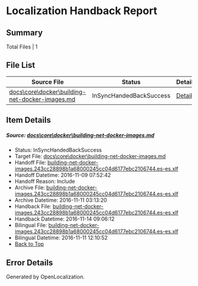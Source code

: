 # <a name='report-top'></a> Localization Handback Report

## Summary
 Total Files | 1

## File List
 Source File | Status | Details 
 ----------- | ------ | ------- 
 [docs\core\docker\building-net-docker-images.md](https://github.com/dotnet/docs/blob/1cb9e19ec9c9c0764244aeec5f62b812cbd91aef/docs/core/docker/building-net-docker-images.md) | InSyncHandedBackSuccess | [Details](#be658d2c660aff736eceffe23757c13154e7858226)

## Item Details
##### <a name='be658d2c660aff736eceffe23757c13154e7858226'></a> Source: [docs\core\docker\building-net-docker-images.md](https://github.com/dotnet/docs/blob/1cb9e19ec9c9c0764244aeec5f62b812cbd91aef/docs/core/docker/building-net-docker-images.md)
* Status: InSyncHandedBackSuccess
* Target File: [docs\core\docker\building-net-docker-images.md](https://github.com/dotnet/docs.es-es/blob/17cb60c2b03d7880453b6262fd91deb3a5e782aa/docs/core/docker/building-net-docker-images.md)
* Handoff File: [building-net-docker-images.243cc28898b1a68000245cc04d6177ebc2106744.es-es.xlf](https://github.com/dotnet/docs.handoff/blob/648bdde171a2115366638e002f7067453aecc7d2/ol-handoff/dotnet/docs.es-es/master/ht-p1/building-net-docker-images.243cc28898b1a68000245cc04d6177ebc2106744.es-es.xlf)
* Handoff Datetime: 2016-11-09 07:52:42
* Handoff Reason: Include
* Archive File: [building-net-docker-images.243cc28898b1a68000245cc04d6177ebc2106744.es-es.xlf](https://github.com/dotnet/docs.handoff/blob/e7683ec73ce574e4251377fb3e105fe3dd189108/ol-archive/dotnet/docs.es-es/master/ht-p1/building-net-docker-images.243cc28898b1a68000245cc04d6177ebc2106744.es-es.xlf)
* Archive Datetime: 2016-11-11 03:13:20
* Handback File: [building-net-docker-images.243cc28898b1a68000245cc04d6177ebc2106744.es-es.xlf](https://github.com/dotnet/docs.handback/blob/48accd3b3cc3eb8ec4bc685ef1127a2b675c6a5b/ol-handback/dotnet/docs.es-es/master/ht-p1/building-net-docker-images.243cc28898b1a68000245cc04d6177ebc2106744.es-es.xlf)
* Handback Datetime: 2016-11-14 09:06:12
* Bilingual File: [building-net-docker-images.243cc28898b1a68000245cc04d6177ebc2106744.es-es.xlf](https://github.com/dotnet/docs.handback/blob/69423371ef5f29f5f1b9320c3d19164e432c09c7/ol-handback/dotnet/docs.es-es/master/ht-p1/building-net-docker-images.243cc28898b1a68000245cc04d6177ebc2106744.es-es.xlf)
* Bilingual Datetime: 2016-11-11 12:10:52
* [Back to Top](#report-top)


## Error Details

Generated by OpenLocalization.
